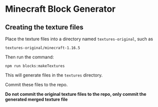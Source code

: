 # Minecraft Block Generator

## Creating the texture files

Place the texture files into a directory named `textures-original`, such as

```
textures-original/minecraft-1.16.5
```

Then run the command:

```
npm run blocks:makeTextures
```

This will generate files in the `textures` directory.

Commit these files to the repo.

**Do not commit the original texture files to the repo, only commit the generated merged texture file**
